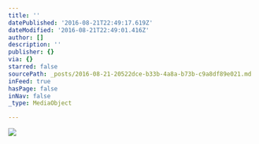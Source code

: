 ```yaml
---
title: ''
datePublished: '2016-08-21T22:49:17.619Z'
dateModified: '2016-08-21T22:49:01.416Z'
author: []
description: ''
publisher: {}
via: {}
starred: false
sourcePath: _posts/2016-08-21-20522dce-b33b-4a8a-b73b-c9a8df89e021.md
inFeed: true
hasPage: false
inNav: false
_type: MediaObject

---
```

![](https://the-grid-user-content.s3-us-west-2.amazonaws.com/afeb2bf3-69d0-4ea4-8cdd-2bf1545f4dd6.jpg)